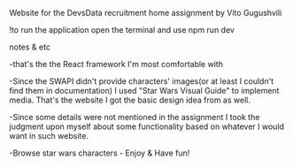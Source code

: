 Website for the DevsData recruitment home assignment by Vito Gugushvili

!to run the application open the terminal and use
npm run dev

notes & etc

-that's the the React framework I'm most comfortable with

-Since the SWAPI didn't provide characters' images(or at least I couldn't find them in documentation)
I used "Star Wars Visual Guide" to implement media. That's the website I got the basic design idea from as well.

-Since some details were not mentioned in the assignment I took the judgment upon myself about some functionality based on whatever I would want in such website.

-Browse star wars characters - Enjoy & Have fun!
